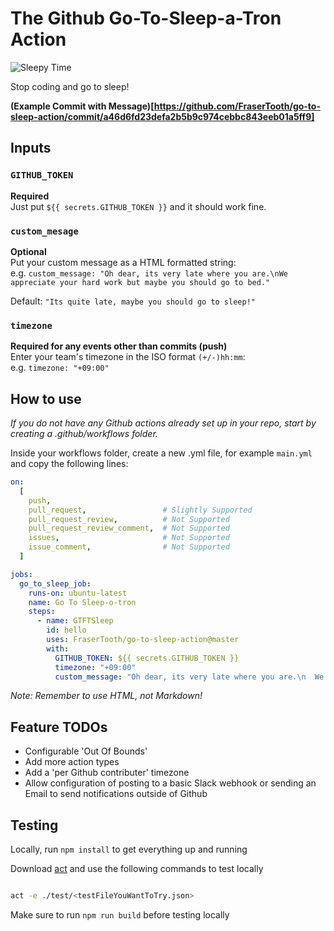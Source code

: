 # The Github Go-To-Sleep-a-Tron Action

![Sleepy Time](https://media.giphy.com/media/mguPrVJAnEHIY/giphy.gif)

Stop coding and go to sleep!

**(Example Commit with Message)[https://github.com/FraserTooth/go-to-sleep-action/commit/a46d6fd23defa2b5b9c974cebbc843eeb01a5ff9]**

## Inputs

### `GITHUB_TOKEN`

**Required**  
Just put `${{ secrets.GITHUB_TOKEN }}` and it should work fine.

### `custom_mesage`

**Optional**  
Put your custom message as a HTML formatted string:  
e.g. `custom_message: "Oh dear, its very late where you are.\nWe appreciate your hard work but maybe you should go to bed."`

Default: `"Its quite late, maybe you should go to sleep!"`

### `timezone`

**Required for any events other than commits (push)**  
Enter your team's timezone in the ISO format `(+/-)hh:mm`:  
e.g. `timezone: "+09:00"`

## How to use

_If you do not have any Github actions already set up in your repo, start by creating a .github/workflows folder._

Inside your workflows folder, create a new .yml file, for example `main.yml` and copy the following lines:

```yml
on:
  [
    push,
    pull_request,                 # Slightly Supported
    pull_request_review,          # Not Supported
    pull_request_review_comment,  # Not Supported
    issues,                       # Not Supported
    issue_comment,                # Not Supported
  ]

jobs:
  go_to_sleep_job:
    runs-on: ubuntu-latest
    name: Go To Sleep-o-tron
    steps:
      - name: GTFTSleep
        id: hello
        uses: FraserTooth/go-to-sleep-action@master
        with:
          GITHUB_TOKEN: ${{ secrets.GITHUB_TOKEN }}
          timezone: "+09:00"
          custom_message: "Oh dear, its very late where you are.\n  We appreciate your hard work but maybe you should go to bed. </br>  <img src=\"https://media.giphy.com/media/C8hwMVdQFOUww/giphy.gif\" width=\"400\"/>"
```
_Note: Remember to use HTML, not Markdown!_

## Feature TODOs

- Configurable 'Out Of Bounds'
- Add more action types
- Add a 'per Github contributer' timezone
- Allow configuration of posting to a basic Slack webhook or sending an Email to send notifications outside of Github

## Testing

Locally, run `npm install` to get everything up and running

Download [act](https://github.com/nektos/act) and use the following commands to test locally

```bash

act -e ./test/<testFileYouWantToTry.json>

```

Make sure to run `npm run build` before testing locally

